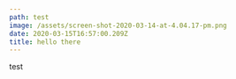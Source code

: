 ```yaml
---
path: test
image: /assets/screen-shot-2020-03-14-at-4.04.17-pm.png
date: 2020-03-15T16:57:00.209Z
title: hello there
---
```

test